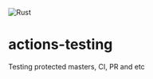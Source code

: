 ![Rust](https://github.com/joao-lofelt/actions-testing/workflows/pull_request/Rust/badge.svg)

# actions-testing
Testing protected masters, CI, PR and etc
